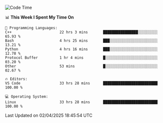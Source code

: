 
<!--START_SECTION:waka-->
![Code Time](http://img.shields.io/badge/Code%20Time-3%2C279%20hrs%2016%20mins-blue)

📊 **This Week I Spent My Time On** 

```text
💬 Programming Languages: 
C++                      22 hrs 3 mins       ████████████████░░░░░░░░░   65.93 % 
Bash                     4 hrs 25 mins       ███░░░░░░░░░░░░░░░░░░░░░░   13.21 % 
Python                   4 hrs 16 mins       ███░░░░░░░░░░░░░░░░░░░░░░   12.78 % 
Protocol Buffer          1 hr 4 mins         █░░░░░░░░░░░░░░░░░░░░░░░░   03.20 % 
Other                    53 mins             █░░░░░░░░░░░░░░░░░░░░░░░░   02.67 % 

🔥 Editors: 
VS Code                  33 hrs 28 mins      █████████████████████████   100.00 % 

💻 Operating System: 
Linux                    33 hrs 28 mins      █████████████████████████   100.00 % 
```


 Last Updated on 02/04/2025 18:45:54 UTC
<!--END_SECTION:waka-->

